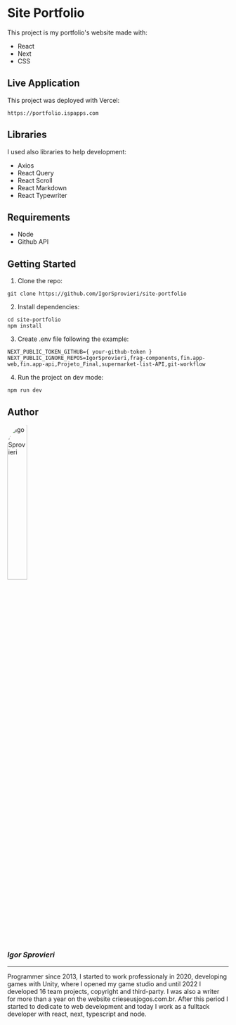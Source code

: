 # Site Portfolio

This project is my portfolio's website made with:

- React
- Next
- CSS

## Live Application

This project was deployed with Vercel:

```
https://portfolio.ispapps.com
```

## Libraries

I used also libraries to help development:

- Axios
- React Query
- React Scroll
- React Markdown
- React Typewriter

## Requirements

- Node
- Github API

## Getting Started

1. Clone the repo:

```
git clone https://github.com/IgorSprovieri/site-portfolio
```

2. Install dependencies:

```
cd site-portfolio
npm install
```

3. Create .env file following the example:

```
NEXT_PUBLIC_TOKEN_GITHUB={ your-github-token }
NEXT_PUBLIC_IGNORE_REPOS=IgorSprovieri,frag-components,fin.app-web,fin.app-api,Projeto_Final,supermarket-list-API,git-workflow
```

4. Run the project on dev mode:

```
npm run dev
```

## Author

<img src="https://media.licdn.com/dms/image/D4D03AQFdLhogHwQVog/profile-displayphoto-shrink_800_800/0/1672976913935?e=1695859200&v=beta&t=SR6o-9db7Oi-uRMAXwFS_mW4ZZXeAI1YQ7MfVwYVnDI" alt="Igor Sprovieri" style="width: 30%; border-radius: 50px;"/>

### _Igor Sprovieri_

---

Programmer since 2013, I started to work professionaly in 2020, developing games with Unity, where I opened my game studio and until 2022 I developed 16 team projects, copyright and third-party. I was also a writer for more than a year on the website crieseusjogos.com.br. After this period I started to dedicate to web development and today I work as a fulltack developer with react, next, typescript and node.
